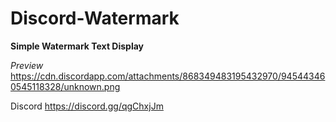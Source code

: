 # Discord-Watermark
**Simple Watermark Text Display**

*Preview* https://cdn.discordapp.com/attachments/868349483195432970/945443460545118328/unknown.png

Discord
https://discord.gg/qgChxjJm
